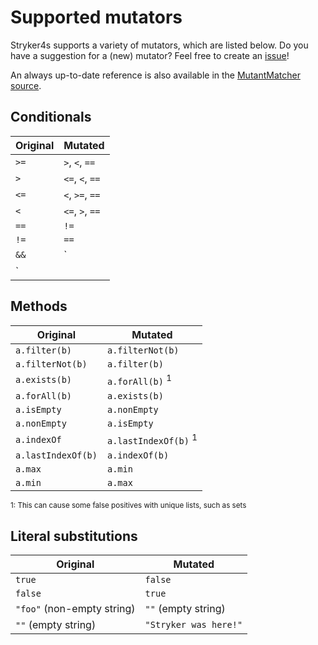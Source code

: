 # Supported mutators

Stryker4s supports a variety of mutators, which are listed below. Do you have a suggestion for a (new) mutator? Feel free to create an [issue](https://github.com/stryker-mutator/stryker4s/issues)!

An always up-to-date reference is also available in the [MutantMatcher source](../core/src/main/scala/stryker4s/mutants/findmutants/MutantMatcher.scala).

## Conditionals

| Original | Mutated |
| --- | --- |
| `>=` | `>`, `<`, `==` |
| `>` | `<=`, `<`, `==` |
| `<=` | `<`, `>=`, `==` |
| `<` | `<=`, `>`, `==` |
| `==` | `!=` |
| `!=` | `==` |
| `&&` | `||` |
| `||` | `&&` |

## Methods

| Original | Mutated |
| --- | --- |
| `a.filter(b)` | `a.filterNot(b)` |
| `a.filterNot(b)` | `a.filter(b)` |
| `a.exists(b)` | `a.forAll(b)` <sup>1</sup>|
| `a.forAll(b)` | `a.exists(b)` |
| `a.isEmpty` | `a.nonEmpty` |
| `a.nonEmpty` | `a.isEmpty` |
| `a.indexOf` | `a.lastIndexOf(b)` <sup>1</sup> |
| `a.lastIndexOf(b)` | `a.indexOf(b)` |
| `a.max` | `a.min` |
| `a.min` | `a.max` |

<sup>1: This can cause some false positives with unique lists, such as sets</sup>

## Literal substitutions

| Original | Mutated |
| --- | --- |
| `true` | `false` |
| `false` | `true` |
| `"foo"` (non-empty string) | `""` (empty string) |
| `""` (empty string) | `"Stryker was here!"` |
